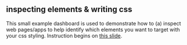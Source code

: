 ## inspecting elements & writing css

This small example dashboard is used to demonstrate how to (a) inspect web pages/apps to help identify which elements you want to target with your css styling. Instruction begins on [this slide]().


